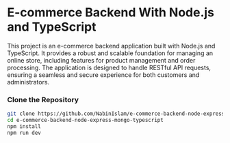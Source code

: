 # E-commerce Backend With Node.js and TypeScript

This project is an e-commerce backend application built with Node.js and TypeScript. It provides a robust and scalable foundation for managing an online store, including features for product management and order processing. The application is designed to handle RESTful API requests, ensuring a seamless and secure experience for both customers and administrators.

### Clone the Repository

```bash
git clone https://github.com/NabinIslam/e-commerce-backend-node-express-mongo-typescript.git
cd e-commerce-backend-node-express-mongo-typescript
npm install
npm run dev
```
